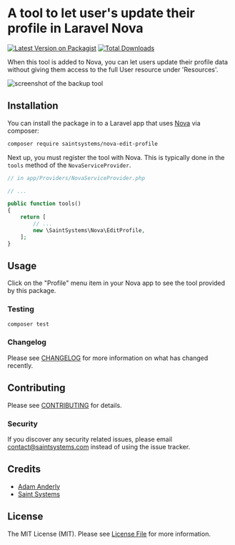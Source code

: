 # A tool to let user's update their profile in Laravel Nova

[![Latest Version on Packagist](https://img.shields.io/packagist/v/saintsystems/nova-edit-profile.svg?style=flat-square)](https://packagist.org/packages/saintsystems/nova-edit-profile)
[![Total Downloads](https://img.shields.io/packagist/dt/saintsystems/nova-edit-profile.svg?style=flat-square)](https://packagist.org/packages/saintsystems/nova-edit-profile)


When this tool is added to Nova, you can let users update their profile data without giving them access to the full
User resource under 'Resources'.

![screenshot of the backup tool](https://github.com/saintsystems/nova-edit-profile/raw/master/screenshot.png)

## Installation

You can install the package in to a Laravel app that uses [Nova](https://nova.laravel.com) via composer:

```bash
composer require saintsystems/nova-edit-profile
```

Next up, you must register the tool with Nova. This is typically done in the `tools` method of the `NovaServiceProvider`.

```php
// in app/Providers/NovaServiceProvider.php

// ...

public function tools()
{
    return [
        // ...
        new \SaintSystems\Nova\EditProfile,
    ];
}
```

## Usage

Click on the "Profile" menu item in your Nova app to see the tool provided by this package.

### Testing

``` bash
composer test
```

### Changelog

Please see [CHANGELOG](CHANGELOG.md) for more information on what has changed recently.

## Contributing

Please see [CONTRIBUTING](CONTRIBUTING.md) for details.

### Security

If you discover any security related issues, please email contact@saintsystems.com instead of using the issue tracker.

## Credits

- [Adam Anderly](https://github.com/anderly)
- [Saint Systems](https://github.com/saintsystems)

## License

The MIT License (MIT). Please see [License File](LICENSE.md) for more information.
